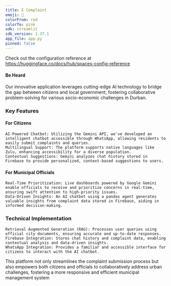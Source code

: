 ```yaml
---
title: E Complaint
emoji: 👀
colorFrom: red
colorTo: pink
sdk: streamlit
sdk_version: 1.37.1
app_file: app.py
pinned: false
---
```

Check out the configuration reference at https://huggingface.co/docs/hub/spaces-config-reference


#### Be Heard
Our innovative application leverages cutting-edge AI technology to bridge the gap between citizens and local government, fostering collaborative problem-solving for various socio-economic challenges in Durban.

### Key Features

#### For Citizens

    AI-Powered Chatbot: Utilizing the Gemini API, we've developed an intelligent chatbot accessible through WhatsApp, allowing residents to easily submit complaints and queries.
    Multilingual Support: The platform supports native languages like Zulu, enhancing accessibility for a diverse population.
    Contextual Suggestions: Gemini analyzes chat history stored in Firebase to provide personalized, context-based suggestions to users.

#### For Municipal Officials

    Real-Time Prioritization: Live dashboards powered by Google Gemini enable officials to receive and prioritize concerns in real-time, ensuring swift attention to high-priority issues.
    Data-Driven Insights: An AI chatbot using a pandas agent generates valuable insights from complaint data stored in Firebase, aiding in informed decision-making.

### Technical Implementation

    Retrieval Augmented Generation (RAG): Processes user queries using official city documents, ensuring accurate and up-to-date responses.
    Firebase Integration: Stores chat history and complaint data, enabling contextual analysis and data-driven insights.
    WhatsApp Integration: Provides a familiar and accessible interface for citizens to interact with the AI chatbot.

This platform not only streamlines the complaint submission process but also empowers both citizens and officials to collaboratively address urban challenges, fostering a more responsive and efficient municipal management system
